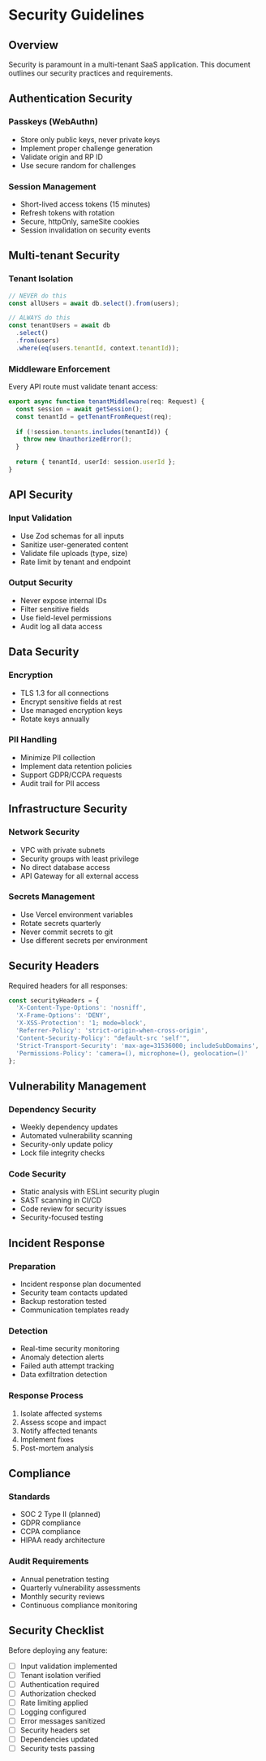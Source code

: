 # Security Guidelines

## Overview

Security is paramount in a multi-tenant SaaS application. This document outlines our security practices and requirements.

## Authentication Security

### Passkeys (WebAuthn)
- Store only public keys, never private keys
- Implement proper challenge generation
- Validate origin and RP ID
- Use secure random for challenges

### Session Management
- Short-lived access tokens (15 minutes)
- Refresh tokens with rotation
- Secure, httpOnly, sameSite cookies
- Session invalidation on security events

## Multi-tenant Security

### Tenant Isolation

```typescript
// NEVER do this
const allUsers = await db.select().from(users);

// ALWAYS do this
const tenantUsers = await db
  .select()
  .from(users)
  .where(eq(users.tenantId, context.tenantId));
```

### Middleware Enforcement

Every API route must validate tenant access:

```typescript
export async function tenantMiddleware(req: Request) {
  const session = await getSession();
  const tenantId = getTenantFromRequest(req);
  
  if (!session.tenants.includes(tenantId)) {
    throw new UnauthorizedError();
  }
  
  return { tenantId, userId: session.userId };
}
```

## API Security

### Input Validation
- Use Zod schemas for all inputs
- Sanitize user-generated content
- Validate file uploads (type, size)
- Rate limit by tenant and endpoint

### Output Security
- Never expose internal IDs
- Filter sensitive fields
- Use field-level permissions
- Audit log all data access

## Data Security

### Encryption
- TLS 1.3 for all connections
- Encrypt sensitive fields at rest
- Use managed encryption keys
- Rotate keys annually

### PII Handling
- Minimize PII collection
- Implement data retention policies
- Support GDPR/CCPA requests
- Audit trail for PII access

## Infrastructure Security

### Network Security
- VPC with private subnets
- Security groups with least privilege
- No direct database access
- API Gateway for all external access

### Secrets Management
- Use Vercel environment variables
- Rotate secrets quarterly
- Never commit secrets to git
- Use different secrets per environment

## Security Headers

Required headers for all responses:

```typescript
const securityHeaders = {
  'X-Content-Type-Options': 'nosniff',
  'X-Frame-Options': 'DENY',
  'X-XSS-Protection': '1; mode=block',
  'Referrer-Policy': 'strict-origin-when-cross-origin',
  'Content-Security-Policy': "default-src 'self'",
  'Strict-Transport-Security': 'max-age=31536000; includeSubDomains',
  'Permissions-Policy': 'camera=(), microphone=(), geolocation=()'
};
```

## Vulnerability Management

### Dependency Security
- Weekly dependency updates
- Automated vulnerability scanning
- Security-only update policy
- Lock file integrity checks

### Code Security
- Static analysis with ESLint security plugin
- SAST scanning in CI/CD
- Code review for security issues
- Security-focused testing

## Incident Response

### Preparation
- Incident response plan documented
- Security team contacts updated
- Backup restoration tested
- Communication templates ready

### Detection
- Real-time security monitoring
- Anomaly detection alerts
- Failed auth attempt tracking
- Data exfiltration detection

### Response Process
1. Isolate affected systems
2. Assess scope and impact
3. Notify affected tenants
4. Implement fixes
5. Post-mortem analysis

## Compliance

### Standards
- SOC 2 Type II (planned)
- GDPR compliance
- CCPA compliance
- HIPAA ready architecture

### Audit Requirements
- Annual penetration testing
- Quarterly vulnerability assessments
- Monthly security reviews
- Continuous compliance monitoring

## Security Checklist

Before deploying any feature:

- [ ] Input validation implemented
- [ ] Tenant isolation verified
- [ ] Authentication required
- [ ] Authorization checked
- [ ] Rate limiting applied
- [ ] Logging configured
- [ ] Error messages sanitized
- [ ] Security headers set
- [ ] Dependencies updated
- [ ] Security tests passing